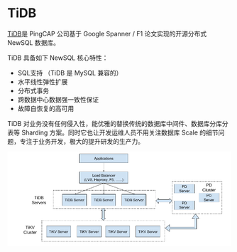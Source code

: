 # TiDB

[TiDB](https://github.com/pingcap/tidb)是 PingCAP 公司基于 Google Spanner / F1 论文实现的开源分布式 NewSQL 数据库。

TiDB 具备如下 NewSQL 核心特性：

- SQL支持 （TiDB 是 MySQL 兼容的）
- 水平线性弹性扩展
- 分布式事务
- 跨数据中心数据强一致性保证
- 故障自恢复的高可用

TiDB 对业务没有任何侵入性，能优雅的替换传统的数据库中间件、数据库分库分表等 Sharding 方案。同时它也让开发运维人员不用关注数据库 Scale 的细节问题，专注于业务开发，极大的提升研发的生产力。

![](/images/14871599143910.png)

